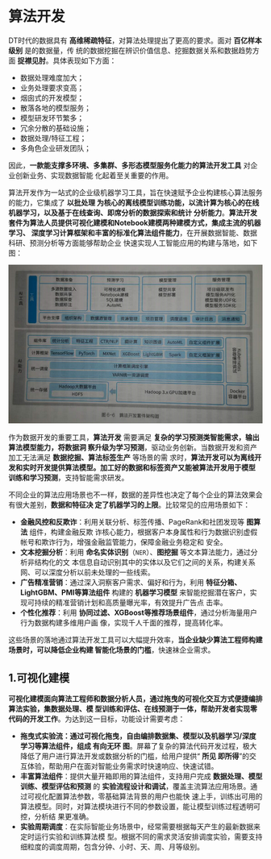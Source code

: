 算法开发
===================================================================================
DT时代的数据具有 **高维稀疏特征**，对算法处理提出了更高的要求。面对 **百亿样本级别** 是的数据量，传
统的数据挖掘在辨识价值信息、挖掘数据关系和数据趋势方面 **捉襟见肘**。具体表现如下方面：
+ 数据处理难度加大；
+ 业务处理要求变高；
+ 烟囱式的开发模型；
+ 散落各地的模型服务；
+ 模型研发环节繁多；
+ 冗余分散的基础设施；
+ 数据处理/特征工程；
+ 多角色企业研发团队；

因此，**一款能支撑多环境、多集群、多形态模型服务化能力的算法开发工具** 对企业创新业务、实现数据智能
化起着至关重要的作用。

算法开发作为一站式的企业级机器学习工具，旨在快速赋予企业构建核心算法服务的能力，它集成了 **以批处理
为核心的离线模型训练功能，以流计算为核心的在线机器学习，以及基于在线查询、即席分析的数据探索和统计
分析能力**。**算法开发套件为算法人员提供可视化建模和Notebook建模两种建模方式，集成主流的机器学习、
深度学习计算框架和丰富的标准化算法组件能力**，在开展数据智能、数据科研、预测分析等方面能够帮助企业
快速实现人工智能应用的构建与落地，如下图：

![算法开发套件架构图](img/3.png)

作为数据开发的重要工具，**算法开发** 需要满足 **复杂的学习预测类智能需求，输出算法模型能力，将数据洞
察升级为学习预测**，驱动业务创新。当数据开发和资产加工无法满足 **数据挖掘、算法标签生产** 等场景的需
求时，**算法开发可以为离线开发和实时开发提供算法模型。加工好的数据和标签资产又能被算法开发用于模型
训练和学习预测**，支持智能需求研发。

不同企业的算法应用场景也不一样，数据的差异性也决定了每个企业的算法效果会有很大差别，**数据和特征决
定了机器学习的上限**。比较常见的应用场景如下：
+ **金融风控和反欺诈**：利用关联分析、标签传播、PageRank和社团发现等 **图算法** 组件，构建金融反欺
诈核心能力，根据客户本身属性和行为数据识别虚假帐号和欺诈行为，增强金融监管能力，保障金融业务稳定和
安全。
+ **文本挖掘分析**：利用 **命名实体识别**（`NER`）、**图挖掘** 等文本算法能力，通过分析非结构化的文
本信息自动识别其中的实体以及它们之间的关系，构建关系网、可以深度分析以前未处理的一些线索。
+ **广告精准营销**：通过深入洞察客户需求、偏好和行为，利用 **特征分箱、LightGBM、PMI等算法组件** 
构建的 **机器学习模型** 来智能挖掘潜在客户，实现可持续的精准营销计划和高质量曝光率，有效提升广告点
击率。
+ **个性化推荐**：利用 **协同过滤、XGBoost等推荐场景组件**，通过分析海量用户行为数据构建多维用户画
像，实现千人千面的推荐，提高转化率。

这些场景的落地通过算法开发工具可以大幅提升效率，**当企业缺少算法工程师构建场景时，可以降低企业构建
智能化场景的门槛**，快速袜企业需求。

## 1.可视化建模
**可视化建模面向算法工程师和数据分析人员，通过拖曳的可视化交互方式便捷编排算法实验，集数据处理、模
型训练和评估、在线预测于一体，帮助开发者实现零代码的开发工作**。为达到这一目标，功能设计需要考虑：
+ **拖曳式实验流：通过可视化拖曳，自由编排数据集、模型以及机器学习/深度学习等算法组件，组成 有向无环
图**。屏幕了复杂的算法代码开发过程，极大降低了用户进行算法开发或数据分析的门槛，给用户提供“ **所见
即所得**”的交互体验，帮助用户在面对智能业务需求时快速响应、快速试错。
+ **丰富算法组件**：提供大量开箱即用的算法组件，支持用户完成 **数据处理、模型训练、模型评估和预测**
的 **实验流程设计和调试**，覆盖主流算法应用场景。通过可视化配置算法参数，零基础算法背景的用户也能快
速上手，训练出可用的算法模型。同时，对算法模块进行不同的参数设置，能让模型训练过程透明可控，分析结
果更准确。
+ **实验周期调度**：在实际智能业务场景中，经常需要根据每天产生的最新数据来定时运行实验和训练算法模
型。根据不同的需求灵活安排调度实验，需要支持细粒度的调度周期，包含分钟、小时、天、周、月等级别。

